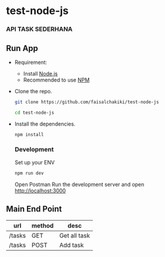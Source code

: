 # test-node-js

### API TASK SEDERHANA 

## Run App
-   Requirement:

    -   Install [Node.js](https://nodejs.org)
    -   Recommended to use [NPM](https://www.npmjs.com/)

-   Clone the repo.

    ```bash
    git clone https://github.com/faisalchakiki/test-node-js
    ```

    ```bash
    cd test-node-js
    ```

-   Install the dependencies.

    ```bash
    npm install
    ```

    ### Development
    Set up your ENV
    
     ```bash
    npm run dev
    ```
    
    Open Postman
    Run the development server and open [http://localhost:3000](http://localhost:3000)
   
   


## Main End Point
|url|method|desc|
|---|------|----|
|/tasks|GET|Get all task|
|/tasks|POST|Add task|
